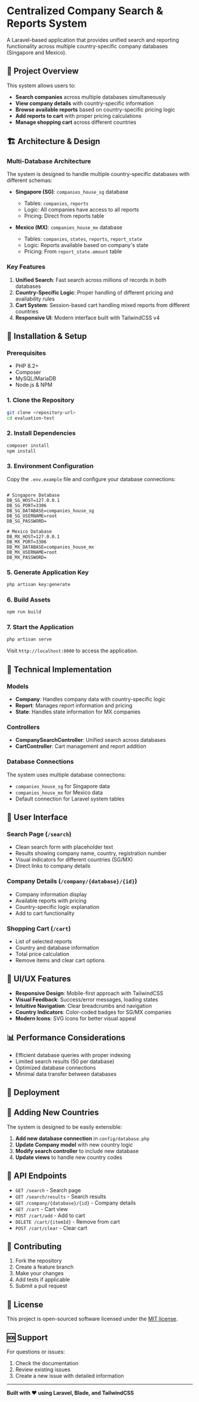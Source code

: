 # Centralized Company Search & Reports System

A Laravel-based application that provides unified search and reporting functionality across multiple country-specific company databases (Singapore and Mexico).

## 🎯 Project Overview

This system allows users to:
- **Search companies** across multiple databases simultaneously
- **View company details** with country-specific information
- **Browse available reports** based on country-specific pricing logic
- **Add reports to cart** with proper pricing calculations
- **Manage shopping cart** across different countries

## 🏗️ Architecture & Design

### Multi-Database Architecture
The system is designed to handle multiple country-specific databases with different schemas:

- **Singapore (SG)**: `companies_house_sg` database
  - Tables: `companies`, `reports`
  - Logic: All companies have access to all reports
  - Pricing: Direct from reports table

- **Mexico (MX)**: `companies_house_mx` database
  - Tables: `companies`, `states`, `reports`, `report_state`
  - Logic: Reports available based on company's state
  - Pricing: From `report_state.amount` table

### Key Features
1. **Unified Search**: Fast search across millions of records in both databases
2. **Country-Specific Logic**: Proper handling of different pricing and availability rules
3. **Cart System**: Session-based cart handling mixed reports from different countries
4. **Responsive UI**: Modern interface built with TailwindCSS v4

## 🚀 Installation & Setup

### Prerequisites
- PHP 8.2+
- Composer
- MySQL/MariaDB
- Node.js & NPM

### 1. Clone the Repository
```bash
git clone <repository-url>
cd evaluation-test
```

### 2. Install Dependencies
```bash
composer install
npm install
```

### 3. Environment Configuration
Copy the `.env.example` file and configure your database connections:

```env

# Singapore Database
DB_SG_HOST=127.0.0.1
DB_SG_PORT=3306
DB_SG_DATABASE=companies_house_sg
DB_SG_USERNAME=root
DB_SG_PASSWORD=

# Mexico Database
DB_MX_HOST=127.0.0.1
DB_MX_PORT=3306
DB_MX_DATABASE=companies_house_mx
DB_MX_USERNAME=root
DB_MX_PASSWORD=
```

### 5. Generate Application Key
```bash
php artisan key:generate
```

### 6. Build Assets
```bash
npm run build
```

### 7. Start the Application
```bash
php artisan serve
```

Visit `http://localhost:8000` to access the application.

## 🔧 Technical Implementation

### Models
- **Company**: Handles company data with country-specific logic
- **Report**: Manages report information and pricing
- **State**: Handles state information for MX companies

### Controllers
- **CompanySearchController**: Unified search across databases
- **CartController**: Cart management and report addition

### Database Connections
The system uses multiple database connections:
- `companies_house_sg` for Singapore data
- `companies_house_mx` for Mexico data
- Default connection for Laravel system tables

## 📱 User Interface

### Search Page (`/search`)
- Clean search form with placeholder text
- Results showing company name, country, registration number
- Visual indicators for different countries (SG/MX)
- Direct links to company details

### Company Details (`/company/{database}/{id}`)
- Company information display
- Available reports with pricing
- Country-specific logic explanation
- Add to cart functionality

### Shopping Cart (`/cart`)
- List of selected reports
- Country and database information
- Total price calculation
- Remove items and clear cart options

## 🎨 UI/UX Features

- **Responsive Design**: Mobile-first approach with TailwindCSS
- **Visual Feedback**: Success/error messages, loading states
- **Intuitive Navigation**: Clear breadcrumbs and navigation
- **Country Indicators**: Color-coded badges for SG/MX companies
- **Modern Icons**: SVG icons for better visual appeal


## 📊 Performance Considerations

- Efficient database queries with proper indexing
- Limited search results (50 per database)
- Optimized database connections
- Minimal data transfer between databases

## 🚀 Deployment


## 🔧 Adding New Countries

The system is designed to be easily extensible:

1. **Add new database connection** in `config/database.php`
2. **Update Company model** with new country logic
3. **Modify search controller** to include new database
4. **Update views** to handle new country codes


## 📝 API Endpoints

- `GET /search` - Search page
- `GET /search/results` - Search results
- `GET /company/{database}/{id}` - Company details
- `GET /cart` - Cart view
- `POST /cart/add` - Add to cart
- `DELETE /cart/{itemId}` - Remove from cart
- `POST /cart/clear` - Clear cart

## 🤝 Contributing

1. Fork the repository
2. Create a feature branch
3. Make your changes
4. Add tests if applicable
5. Submit a pull request

## 📄 License

This project is open-sourced software licensed under the [MIT license](https://opensource.org/licenses/MIT).

## 🆘 Support

For questions or issues:
1. Check the documentation
2. Review existing issues
3. Create a new issue with detailed information

---

**Built with ❤️ using Laravel, Blade, and TailwindCSS**
